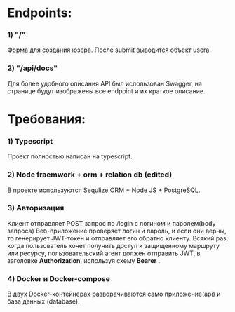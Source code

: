 
# Endpoints:

  
  

### 1) "/"

Форма для создания юзера. После submit выводится объект userа.

  

### 2) "/api/docs"

  

Для более удобного описания API был использован Swagger, на странице будут изображены все endpoint и их краткое описание.

  
  
  
# Требования:
  

### 1) Typescript

Проект полностью написан на typescript.

  

### 2) Node fraemwork + orm + relation db (edited)

В проекте используются Sequlize ORM + Node JS + PostgreSQL.

  

### 3) Авторизация

Клиент отправляет POST запрос по /login с логином и паролем(body запроса) Веб-приложение проверяет логин и пароль, и если они верны, то генерирует JWT-токен и отправляет его обратно клиенту. Всякий раз, когда пользователь хочет получить доступ к защищенному маршруту или ресурсу, пользовательский агент должен отправить JWT, в заголовке **Authorization**, используя схему **Bearer** .

### 4) Docker и Docker-compose 
В двух Docker-контейнерах разворачиваются само приложение(api) и база данных (database).



